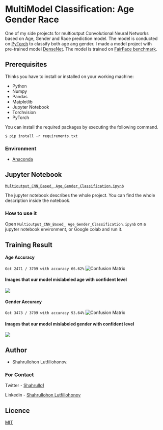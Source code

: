 # MultiModel Classification: Age Gender Race

One of my side projects for multioutput Convolutional Neural Networks based on Age, Gender and Race prediction model. The model is conducted on [PyTorch](https://pytorch.org/) to classify both age ang gender. I made a model project with pre-trained model [DenseNet](https://arxiv.org/abs/1608.06993). The model is trained on [FairFace benchmark](https://github.com/joojs/fairface). 

## Prerequisites

Thinks you have to install or installed on your working machine:

- Python
- Numpy 
- Pandas 
- Matplotlib 
- Jupyter Notebook
- Torchvision 
- PyTorch 

You can install the required packages by executing the following command.

`$ pip install -r requirements.txt`
### Environment
 - [Anaconda](https://www.anaconda.com/products/individual)

## Jupyter Notebook

[`Multioutput_CNN_Based_ Age_Gender_Classification.ipynb`](https://github.com/Shahrullo/MultiModelClassification_Age_Gender_Race/blob/main/MultiModel_Classification_Age_Gender_Race.ipynb)

The jupyter notebook describes the whole project. You can find the whole description inside the notebook.

### How to use it 
Open `Multioutput_CNN_Based_ Age_Gender_Classification.ipynb` on a jupyter notebook environment, or Google colab and run it.

## Training Result

#### Age Accuracy
```Got 2471 / 3709 with accuracy 66.62%```
![Confusion Matrix](https://github.com/Shahrullo/Multioutput_CNN_Age_Gender_Classification/blob/main/imgs/ageCF.png)

#### Images that our model mislabeled age with confident level
![](https://github.com/Shahrullo/Multioutput_CNN_Age_Gender_Classification/blob/main/imgs/mislabelAge.png)

#### Gender Accuracy
```Got 3473 / 3709 with accuracy 93.64%```
![Confusion Matrix](https://github.com/Shahrullo/Multioutput_CNN_Age_Gender_Classification/blob/main/imgs/genderCF.png)

#### Images that our model mislabeled gender with confident level
![](https://github.com/Shahrullo/Multioutput_CNN_Age_Gender_Classification/blob/main/imgs/mislabelGender.png)

## Author
- Shahrullohon Lutfillohonov. 
### For Contact
Twitter - [Shahrullo1](https://twitter.com/Shahrullo1)

Linkedin - [Shahrullohon Lutfillohonov](https://www.linkedin.com/in/shahrullohon-lutfillohonov-195b84203/)

## Licence
[MIT]()
